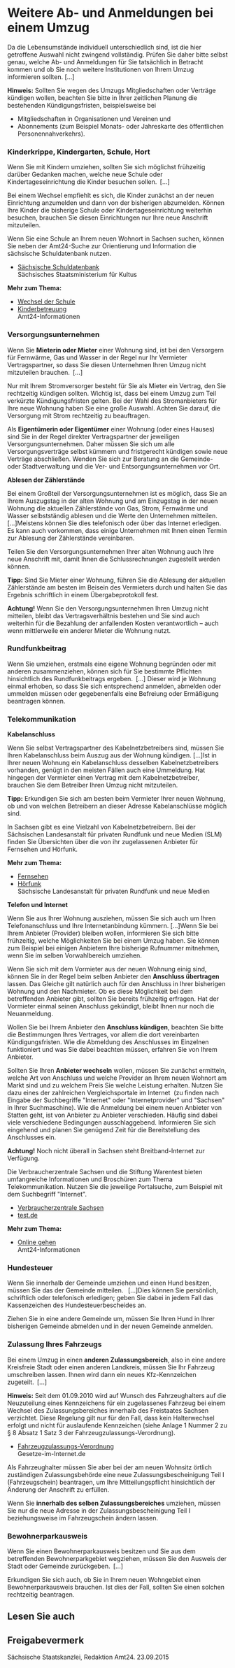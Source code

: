 # Weitere Ab- und Anmeldungen bei einem Umzug

Da die Lebensumstände individuell unterschiedlich sind, ist die hier getroffene Auswahl nicht zwingend vollständig. Prüfen Sie daher bitte selbst genau, welche Ab- und Anmeldungen für Sie tatsächlich in Betracht kommen und ob Sie noch weitere Institutionen von Ihrem Umzug informieren sollten. [...]

**Hinweis:** Sollten Sie wegen des Umzugs Mitgliedschaften oder Verträge kündigen wollen, beachten Sie bitte in Ihrer zeitlichen Planung die bestehenden Kündigungsfristen, beispielsweise bei

* Mitgliedschaften in Organisationen und Vereinen und
* Abonnements (zum Beispiel Monats- oder Jahreskarte des öffentlichen Personennahverkehrs).

### Kinderkrippe, Kindergarten, Schule, Hort

Wenn Sie mit Kindern umziehen, sollten Sie sich möglichst frühzeitig darüber Gedanken machen, welche neue Schule oder Kindertageseinrichtung die Kinder besuchen sollen. [...]

Bei einem Wechsel empfiehlt es sich, die Kinder zunächst an der neuen Einrichtung anzumelden und dann von der bisherigen abzumelden. Können Ihre Kinder die bisherige Schule oder Kindertageseinrichtung weiterhin besuchen, brauchen Sie diesen Einrichtungen nur Ihre neue Anschrift mitzuteilen.

Wenn Sie eine Schule an Ihrem neuen Wohnort in Sachsen suchen, können Sie neben der Amt24-Suche zur Orientierung und Information die sächsische Schuldatenbank nutzen.

* [Sächsische Schuldatenbank](https://schuldatenbank.sachsen.de/index.php?id=2)  
   Sächsisches Staatsministerium für Kultus

**Mehr zum Thema:**

* [Wechsel der Schule](https://amt24dev.sachsen.de/zufi/lebenslagen/5000418)
* [Kinderbetreuung](https://amt24dev.sachsen.de/zufi/lebenslagen/5000846)  
  Amt24-Informationen

### Versorgungsunternehmen

Wenn Sie **Mieterin oder Mieter** einer Wohnung sind, ist bei den Versorgern für Fernwärme, Gas und Wasser in der Regel nur Ihr Vermieter Vertragspartner, so dass Sie diesen Unternehmen Ihren Umzug nicht mitzuteilen brauchen. [...]

Nur mit Ihrem Stromversorger besteht für Sie als Mieter ein Vertrag, den Sie rechtzeitig kündigen sollten. Wichtig ist, dass bei einem Umzug zum Teil verkürzte Kündigungsfristen gelten. Bei der Wahl des Stromanbieters für Ihre neue Wohnung haben Sie eine große Auswahl. Achten Sie darauf, die Versorgung mit Strom rechtzeitig zu beauftragen.

Als **Eigentümerin oder Eigentümer** einer Wohnung (oder eines Hauses) sind Sie in der Regel direkter Vertragspartner der jeweiligen Versorgungsunternehmen. Daher müssen Sie sich um alle Versorgungsverträge selbst kümmern und fristgerecht kündigen sowie neue Verträge abschließen. Wenden Sie sich zur Beratung an die Gemeinde- oder Stadtverwaltung und die Ver- und Entsorgungsunternehmen vor Ort.

**Ablesen der Zählerstände**

Bei einem Großteil der Versorgungsunternehmen ist es möglich, dass Sie an Ihrem Auszugstag in der alten Wohnung und am Einzugstag in der neuen Wohnung die aktuellen Zählerstände von Gas, Strom, Fernwärme und Wasser selbstständig ablesen und die Werte den Unternehmen mitteilen.  [...]Meistens können Sie dies telefonisch oder über das Internet erledigen. Es kann auch vorkommen, dass einige Unternehmen mit Ihnen einen Termin zur Ablesung der Zählerstände vereinbaren.

Teilen Sie den Versorgungsunternehmen Ihrer alten Wohnung auch Ihre neue Anschrift mit, damit Ihnen die Schlussrechnungen zugestellt werden können.

**Tipp:** Sind Sie Mieter einer Wohnung, führen Sie die Ablesung der aktuellen Zählerstände am besten im Beisein des Vermieters durch und halten Sie das Ergebnis schriftlich in einem Übergabeprotokoll fest.

**Achtung!** Wenn Sie den Versorgungsunternehmen Ihren Umzug nicht mitteilen, bleibt das Vertragsverhältnis bestehen und Sie sind auch weiterhin für die Bezahlung der anfallenden Kosten verantwortlich – auch wenn mittlerweile ein anderer Mieter die Wohnung nutzt.

### Rundfunkbeitrag

Wenn Sie umziehen, erstmals eine eigene Wohnung begründen oder mit anderen zusammenziehen, können sich für Sie bestimmte Pflichten hinsichtlich des Rundfunkbeitrags ergeben. [...] Dieser wird je Wohnung einmal erhoben, so dass Sie sich entsprechend anmelden, abmelden oder ummelden müssen oder gegebenenfalls eine Befreiung oder Ermäßigung beantragen können.

### Telekommunikation

**Kabelanschluss**

Wenn Sie selbst Vertragspartner des Kabelnetzbetreibers sind, müssen Sie Ihren Kabelanschluss beim Auszug aus der Wohnung kündigen. [...]Ist in Ihrer neuen Wohnung ein Kabelanschluss desselben Kabelnetzbetreibers vorhanden, genügt in den meisten Fällen auch eine Ummeldung. Hat hingegen der Vermieter einen Vertrag mit dem Kabelnetzbetreiber, brauchen Sie dem Betreiber Ihren Umzug nicht mitzuteilen.

**Tipp:** Erkundigen Sie sich am besten beim Vermieter Ihrer neuen Wohnung, ob und von welchen Betreibern an dieser Adresse Kabelanschlüsse möglich sind.

In Sachsen gibt es eine Vielzahl von Kabelnetzbetreibern. Bei der Sächsischen Landesanstalt für privaten Rundfunk und neue Medien (SLM) finden Sie Übersichten über die von ihr zugelassenen Anbieter für Fernsehen und Hörfunk.

**Mehr zum Thema:**

* [Fernsehen](https://www.slm-online.de/fernsehen.html)
* [Hörfunk](https://www.slm-online.de/hoerfunk.html)  
   Sächsische Landesanstalt für privaten Rundfunk und neue Medien

**Telefon und Internet**

Wenn Sie aus Ihrer Wohnung ausziehen, müssen Sie sich auch um Ihren Telefonanschluss und Ihre Internetanbindung kümmern. [...]Wenn Sie bei Ihrem Anbieter (Provider) bleiben wollen, informieren Sie sich bitte frühzeitig, welche Möglichkeiten Sie bei einem Umzug haben. Sie können zum Beispiel bei einigen Anbietern Ihre bisherige Rufnummer mitnehmen, wenn Sie im selben Vorwahlbereich umziehen.

Wenn Sie sich mit dem Vormieter aus der neuen Wohnung einig sind, können Sie in der Regel beim selben Anbieter den **Anschluss übertragen** lassen. Das Gleiche gilt natürlich auch für den Anschluss in Ihrer bisherigen Wohnung und den Nachmieter. Ob es diese Möglichkeit bei dem betreffenden Anbieter gibt, sollten Sie bereits frühzeitig erfragen. Hat der Vormieter einmal seinen Anschluss gekündigt, bleibt Ihnen nur noch die Neuanmeldung.

Wollen Sie bei Ihrem Anbieter den **Anschluss kündigen**, beachten Sie bitte die Bestimmungen Ihres Vertrages, vor allem die dort vereinbarten Kündigungsfristen. Wie die Abmeldung des Anschlusses im Einzelnen funktioniert und was Sie dabei beachten müssen, erfahren Sie von Ihrem Anbieter.

Sollten Sie Ihren **Anbieter wechseln** wollen, müssen Sie zunächst ermitteln, welche Art von Anschluss und welche Provider an Ihrem neuen Wohnort am Markt sind und zu welchem Preis Sie welche Leistung erhalten. Nutzen Sie dazu eines der zahlreichen Vergleichsportale im Internet  (zu finden nach Eingabe der Suchbegriffe "Internet" oder "Internetprovider" und "Sachsen" in Ihrer Suchmaschine). Wie die Anmeldung bei einem neuen Anbieter von Statten geht, ist von Anbieter zu Anbieter verschieden. Häufig sind dabei viele verschiedene Bedingungen ausschlaggebend. Informieren Sie sich eingehend und planen Sie genügend Zeit für die Bereitstellung des Anschlusses ein.

**Achtung!** Noch nicht überall in Sachsen steht Breitband-Internet zur Verfügung.

Die Verbraucherzentrale Sachsen und die Stiftung Warentest bieten umfangreiche Informationen und Broschüren zum Thema Telekommunikation. Nutzen Sie die jeweilige Portalsuche, zum Beispiel mit dem Suchbegriff "Internet".

* [Verbraucherzentrale Sachsen](https://www.verbraucherzentrale-sachsen.de/home "Website der Verbraucherzentrale in Sachsen")
* [test.de](https://www.test.de/)

**Mehr zum Thema:**

* [Online gehen](https://amt24dev.sachsen.de/zufi/lebenslagen/5000911)  
   Amt24-Informationen

### Hundesteuer

Wenn Sie innerhalb der Gemeinde umziehen und einen Hund besitzen, müssen Sie das der Gemeinde mitteilen.  [...]Dies können Sie persönlich, schriftlich oder telefonisch erledigen; geben Sie dabei in jedem Fall das Kassenzeichen des Hundesteuerbescheides an.

Ziehen Sie in eine andere Gemeinde um, müssen Sie Ihren Hund in Ihrer bisherigen Gemeinde abmelden und in der neuen Gemeinde anmelden.

### Zulassung Ihres Fahrzeugs

Bei einem Umzug in einen **anderen Zulassungsbereich**, also in eine andere Kreisfreie Stadt oder einen anderen Landkreis, müssen Sie Ihr Fahrzeug umschreiben lassen. Ihnen wird dann ein neues Kfz-Kennzeichen zugeteilt. [...]

**Hinweis:** Seit dem 01.09.2010 wird auf Wunsch des Fahrzeughalters auf die Neuzuteilung eines Kennzeichens für ein zugelassenes Fahrzeug bei einem Wechsel des Zulassungsbereiches innerhalb des Freistaates Sachsen verzichtet. Diese Regelung gilt nur für den Fall, dass kein Halterwechsel erfolgt und nicht für auslaufende Kennzeichen (siehe Anlage 1 Nummer 2 zu § 8 Absatz 1 Satz 3 der Fahrzeugzulassungs-Verordnung).

* [Fahrzeugzulassungs-Verordnung](https://www.gesetze-im-internet.de/fzv_2023/ "Fahrzeug-Zulassungsverordnung")  
  Gesetze-im-Internet.de

Als Fahrzeughalter müssen Sie aber bei der am neuen Wohnsitz örtlich zuständigen Zulassungsbehörde eine neue Zulassungsbescheinigung Teil I (Fahrzeugschein) beantragen, um Ihre Mitteilungspflicht hinsichtlich der Änderung der Anschrift zu erfüllen.

Wenn Sie **innerhalb des selben Zulassungsbereiches** umziehen, müssen Sie nur die neue Adresse in der Zulassungsbescheinigung Teil I beziehungsweise im Fahrzeugschein ändern lassen.

### Bewohnerparkausweis

Wenn Sie einen Bewohnerparkausweis besitzen und Sie aus dem betreffenden Bewohnerparkgebiet wegziehen, müssen Sie den Ausweis der Stadt oder Gemeinde zurückgeben. [...]

Erkundigen Sie sich auch, ob Sie in Ihrem neuen Wohngebiet einen Bewohnerparkausweis brauchen. Ist dies der Fall, sollten Sie einen solchen rechtzeitig beantragen.

## Lesen Sie auch

## Freigabevermerk

Sächsische Staatskanzlei, Redaktion Amt24. 23.09.2015
